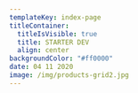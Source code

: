 ```yaml
---
templateKey: index-page
titleContainer:
  titleIsVisible: true
  title: STARTER DEV
  align: center
backgroundColor: "#ff0000"
date: 04 11 2020
image: /img/products-grid2.jpg
---
```

